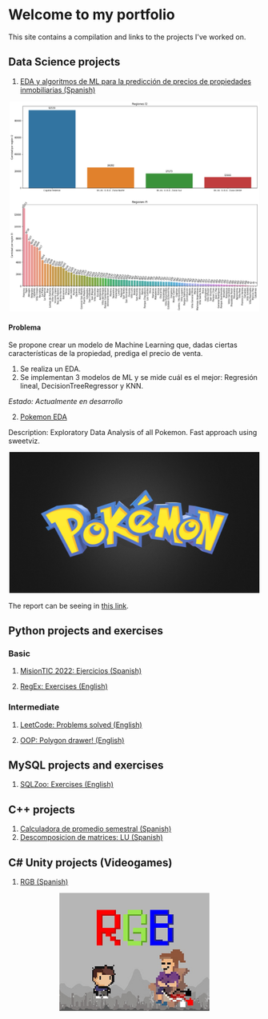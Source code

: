 # Welcome to my portfolio

This site contains a compilation and links to the projects I've worked on.


## Data Science projects
1. [EDA y algoritmos de ML para la predicción de precios de propiedades inmobiliarias (Spanish)](https://github.com/DiegoGuisasola/data-science/tree/main/properati/argentina)

<p align="center">
  <img src="/images/cantidad_por_regiones.png" alt="drawing" width="500"/>
</p>

#### Problema
Se propone crear un modelo de Machine Learning que, dadas ciertas características de la propiedad, prediga el precio de venta.

1. Se realiza un EDA.
2. Se implementan 3 modelos de ML y se mide cuál es el mejor: Regresión lineal, DecisionTreeRegressor y KNN.

*Estado: Actualmente en desarrollo*

2. [Pokemon EDA](https://github.com/DiegoGuisasola/pokemon)

Description: Exploratory Data Analysis of all Pokemon. Fast approach using sweetviz.

<p align="center">
  <img src="/images/pokemon.jpeg" alt="drawing" width="500"/>
</p>

The report can be seeing in [this link](https://raw.githack.com/DiegoGuisasola/pokemon/main/analyze.html).

## Python projects and exercises

### Basic

1. [MisionTIC 2022: Ejercicios (Spanish)](https://github.com/DiegoGuisasola/python_practice_basic_1/tree/master/mintic)

2. [RegEx: Exercises (English)](https://github.com/DiegoGuisasola/python_practice_basic_1/tree/master/re)

### Intermediate

1. [LeetCode: Problems solved (English)](https://github.com/DiegoGuisasola/python_practice_basic_1/tree/master/leetcode)

2. [OOP: Polygon drawer! (English)](https://github.com/DiegoGuisasola/polygon-drawer)


## MySQL projects and exercises

1. [SQLZoo: Exercises (English)](https://github.com/DiegoGuisasola/sql_practice)

## C++ projects

1. [Calculadora de promedio semestral (Spanish)](https://github.com/DiegoGuisasola/cpp_practice/tree/main/calculadora_promedio_semestral)
2. [Descomposicion de matrices: LU (Spanish)](https://github.com/DiegoGuisasola/cpp_practice/tree/main/matrix_decomposition)

## C# Unity projects (Videogames)

1. [RGB (Spanish)](https://nexocol.itch.io/rgb)

<p align="center">
  <img src="/images/rgb.png" />
</p>
